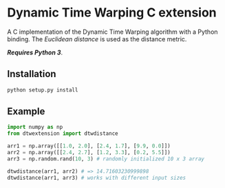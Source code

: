 # Dynamic Time Warping C extension

A C implementation of the Dynamic Time Warping algorithm with a Python binding.
The *Euclidean distance* is used as the distance metric.

***Requires Python 3***.


## Installation

```sh
python setup.py install
```

## Example

```python
import numpy as np
from dtwextension import dtwdistance

arr1 = np.array([[1.0, 2.0], [2.4, 1.7], [9.9, 0.0]])
arr2 = np.array([[2.4, 2.7], [1.2, 3.3], [0.2, 5.5]])
arr3 = np.random.rand(10, 3) # randomly initialized 10 x 3 array

dtwdistance(arr1, arr2) # => 14.71603230999898
dtwdistance(arr1, arr3) # works with different input sizes
```
